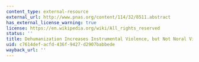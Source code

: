 ```yaml
---
content_type: external-resource
external_url: http://www.pnas.org/content/114/32/8511.abstract
has_external_license_warning: true
license: https://en.wikipedia.org/wiki/All_rights_reserved
status: ''
title: Dehumanization Increases Instrumental Violence, but Not Noral Violence
uid: c7614def-acfd-436f-9427-d2907babbede
wayback_url: ''
---
```

